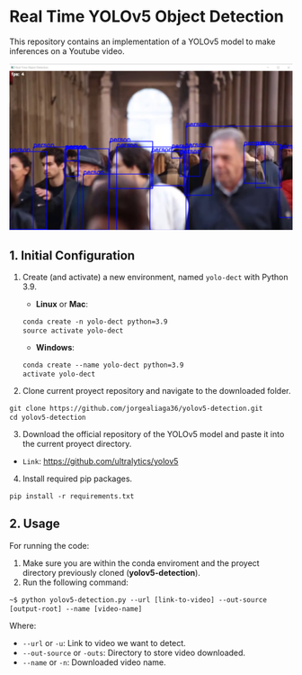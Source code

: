 # Real Time YOLOv5 Object Detection 

This repository contains an implementation of a YOLOv5 model to make inferences on a Youtube video.

<center><img src="data/img0.PNG"></center>

## 1. Initial Configuration

1. Create (and activate) a new environment, named `yolo-dect` with Python 3.9.

	- __Linux__ or __Mac__: 
	```
	conda create -n yolo-dect python=3.9
	source activate yolo-dect
	```
	- __Windows__: 
	```
	conda create --name yolo-dect python=3.9
	activate yolo-dect
	```

2. Clone current proyect repository and navigate to the downloaded folder.
```
git clone https://github.com/jorgealiaga36/yolov5-detection.git
cd yolov5-detection
```

3. Download the official repository of the YOLOv5 model and paste it into the current proyect directory.
* `Link`: https://github.com/ultralytics/yolov5

4. Install required pip packages.
```
pip install -r requirements.txt
```

## 2. Usage

For running the code:

1. Make sure you are within the conda enviroment and the proyect directory previously cloned (__yolov5-detection__).
2. Run the following command:
```
~$ python yolov5-detection.py --url [link-to-video] --out-source [output-root] --name [video-name]
```

Where:
* `--url` or `-u`: Link to video we want to detect.
* `--out-source` or `-outs`: Directory to store video downloaded.
* `--name` or `-n`: Downloaded video name.




